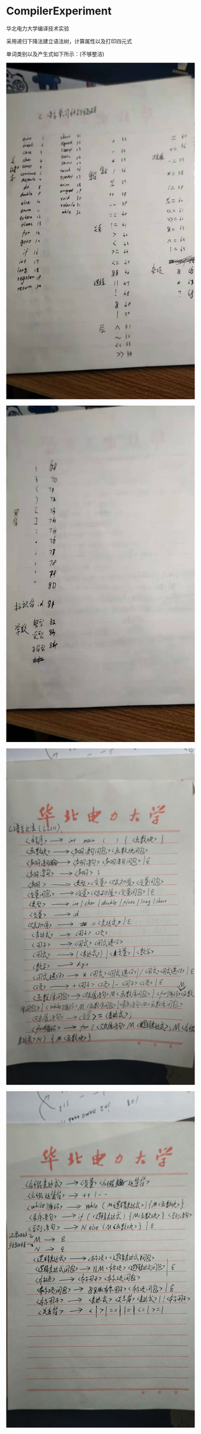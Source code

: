 # CompilerExperiment

华北电力大学编译技术实验

采用递归下降法建立语法树，计算属性以及打印四元式

单词类别以及产生式如下所示：(不够整洁)

![avatar](./TokenIMG1.jpg)

![avatar](./TokenIMG2.jpg)

![avatar](./ProductionIMG1.jpg)

![avatar](./ProductionIMG2.jpg)